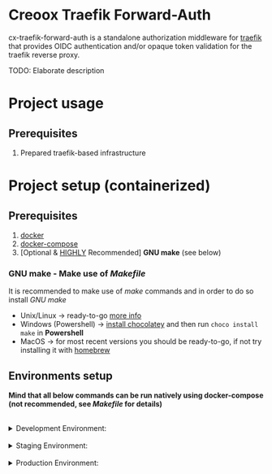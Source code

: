 # Creoox Traefik Forward-Auth

cx-traefik-forward-auth is a standalone authorization middleware for [traefik](https://traefik.io/traefik/) that provides OIDC authentication and/or opaque token validation for the traefik reverse proxy. 

TODO: Elaborate description

# Project usage

## Prerequisites 

1. Prepared traefik-based infrastructure

# Project setup (containerized)

## Prerequisites 

1. [docker](https://docs.docker.com/get-docker/)
2. [docker-compose](https://docs.docker.com/compose/install/)
3. [Optional & <u>HIGHLY</u> Recommended] **GNU make** (see below)

### GNU make - Make use of _Makefile_

It is recommended to make use of _make_ commands and in order to do so install *GNU make*

* Unix/Linux -> ready-to-go [more info](https://makefiletutorial.com/#running-the-examples)
* Windows (Powershell) -> [install chocolatey](https://chocolatey.org/install) and then run `choco install make` in **Powershell**
* MacOS -> for most recent versions you should be ready-to-go, if not try installing it with [homebrew](https://formulae.brew.sh/formula/make)

## Environments setup

**Mind that all below commands can be run natively using docker-compose (not recommended, see _Makefile_ for details)**

<br/>

<details>
<summary>Development Environment:</summary>

### Prepare development environment

```shell
make build-dev-env
```

### Run development environment

```shell
make run-dev-env
```

### See application logs

```shell
make attach-dev-env
```

### Run unit tests (in separate container)

```shell
make run-unit-tests
```

### Run unit tests with coverage HTML-report (in separate container)

```shell
make run-ut-coverage-html
```

### Shut down and clean development environment

```
make down-dev-env
```

</details>

<br/>

<details>
<summary>Staging Environment:</summary>

### Prepare staging environment

Login to creoox [dockerhub](https://hub.docker.com/u/creoox) (**USE PERSONAL TOKEN!**)

```shell
docker login --username creoox
```

and provide your \<personal-token\>. Then, pull service image:

```shell
make pull-stage-env
```

Use `make build-stage-env` for environment build - **developers only**!

### Run staging environment

```shell
make run-stage-env
```

### Shut down and clean staging environment

```shell
make down-stage-env
```

</details>

<br/>

<details>
<summary>Production Environment:</summary>

Analogous to **Staging Environment** if not decided otherwise.

</details>
